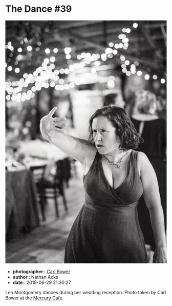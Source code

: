 # The Dance \#39

![Len Montgomery dances during her wedding reception](assets/2019-06-29-set-4-the-dance-39.webp)

* **photographer**:: [Carl Bower](https://carlbowerphotos.com)
* **author**:: Nathan Acks
* **date**:: 2019-06-29 21:30:27

Len Montgomery dances during her wedding reception. Photo taken by Carl Bower at the [Mercury Cafe](http://mercurycafe.com).
